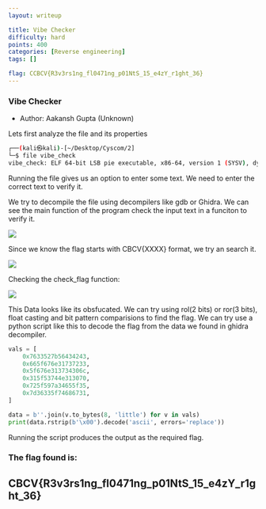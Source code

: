 ```yaml
---
layout: writeup

title: Vibe Checker
difficulty: hard
points: 400
categories: [Reverse engineering]
tags: []

flag: CCBCV{R3v3rs1ng_fl0471ng_p01NtS_15_e4zY_r1ght_36}
---
```


### Vibe Checker

* Author: Aakansh Gupta (Unknown)

Lets first analyze the file and its properties

```bash
┌──(kali㉿kali)-[~/Desktop/Cyscom/2]
└─$ file vibe_check                                                                                                                                          
vibe_check: ELF 64-bit LSB pie executable, x86-64, version 1 (SYSV), dynamically linked, interpreter /lib64/ld-linux-x86-64.so.2, BuildID[sha1]=11ea52dad9c5aa10a5ff59d416fb7210aa3359e9, for GNU/Linux 3.2.0, not stripped

```

Running the file gives us an option to enter some text. We need to enter the correct text to verify it.

We try to decompile the file using decompilers like gdb or Ghidra. We can see the main function of the program check the input text in a funciton to verify it. 

<img src="../images/vibefile.png" />

Since we know the flag starts with CBCV{XXXX} format, we try an search it.

<img src="../images/searchvibe.png" />

Checking the check_flag function:

<img src="../images/stackvibe.png" />


This Data looks like its obsfucated. We can try using rol(2 bits) or ror(3 bits), float casting and bit pattern comparisions to find the flag.
We can try use a python script like this to decode the flag from the data we found in ghidra decompiler.

```python
vals = [
    0x7633527b56434243,
    0x665f676e31737233,
    0x5f676e313734306c,
    0x315f53744e313070,
    0x725f597a34655f35,
    0x7d36335f74686731,
]

data = b''.join(v.to_bytes(8, 'little') for v in vals)
print(data.rstrip(b'\x00').decode('ascii', errors='replace'))
```

Running the script produces the output as the required flag.

### The flag found is:
## CBCV{R3v3rs1ng_fl0471ng_p01NtS_15_e4zY_r1ght_36}
